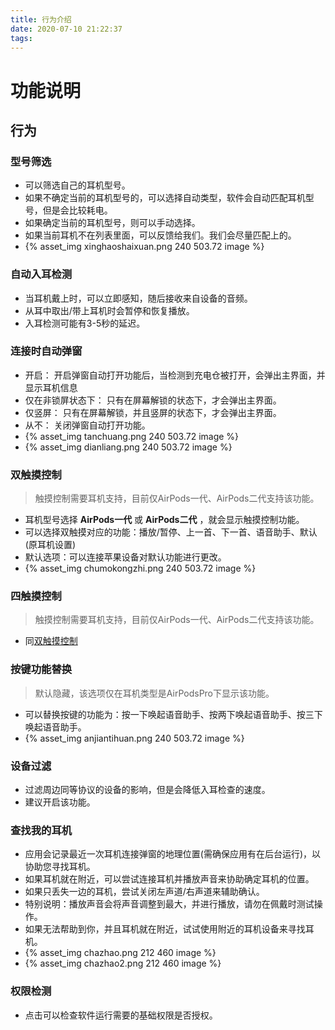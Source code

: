 ```yaml
---
title: 行为介绍
date: 2020-07-10 21:22:37
tags:
---
```

# 功能说明

## 行为
### 型号筛选
* 可以筛选自己的耳机型号。
* 如果不确定当前的耳机型号的，可以选择自动类型，软件会自动匹配耳机型号，但是会比较耗电。
* 如果确定当前的耳机型号，则可以手动选择。
* 如果当前耳机不在列表里面，可以反馈给我们。我们会尽量匹配上的。 
* {% asset_img xinghaoshaixuan.png 240 503.72 image %}

### 自动入耳检测
* 当耳机戴上时，可以立即感知，随后接收来自设备的音频。
* 从耳中取出/带上耳机时会暂停和恢复播放。
* 入耳检测可能有3-5秒的延迟。

### 连接时自动弹窗
* 开启： 开启弹窗自动打开功能后，当检测到充电仓被打开，会弹出主界面，并显示耳机信息
* 仅在非锁屏状态下： 只有在屏幕解锁的状态下，才会弹出主界面。
* 仅竖屏： 只有在屏幕解锁，并且竖屏的状态下，才会弹出主界面。
* 从不： 关闭弹窗自动打开功能。
* {% asset_img tanchuang.png 240 503.72 image %}
* {% asset_img dianliang.png 240 503.72 image %}

### 双触摸控制
> 触摸控制需要耳机支持，目前仅AirPods一代、AirPods二代支持该功能。
* 耳机型号选择 **AirPods一代** 或 **AirPods二代** ，就会显示触摸控制功能。
* 可以选择双触摸对应的功能：播放/暂停、上一首、下一首、语音助手、默认(原耳机设置)
* 默认选项：可以连接苹果设备对默认功能进行更改。
* {% asset_img chumokongzhi.png 240 503.72 image %}

### 四触摸控制
> 触摸控制需要耳机支持，目前仅AirPods一代、AirPods二代支持该功能。
* 同[双触摸控制](#双触摸控制)

### 按键功能替换 
> 默认隐藏，该选项仅在耳机类型是AirPodsPro下显示该功能。
* 可以替换按键的功能为：按一下唤起语音助手、按两下唤起语音助手、按三下唤起语音助手。
* {% asset_img anjiantihuan.png 240 503.72 image %}

### 设备过滤
* 过滤周边同等协议的设备的影响，但是会降低入耳检查的速度。
* 建议开启该功能。

### 查找我的耳机
* 应用会记录最近一次耳机连接弹窗的地理位置(需确保应用有在后台运行)，以协助您寻找耳机。
* 如果耳机就在附近，可以尝试连接耳机并播放声音来协助确定耳机的位置。
* 如果只丢失一边的耳机，尝试关闭左声道/右声道来辅助确认。
* 特别说明：播放声音会将声音调整到最大，并进行播放，请勿在佩戴时测试操作。
* 如果无法帮助到你，并且耳机就在附近，试试使用附近的耳机设备来寻找耳机。
* {% asset_img chazhao.png 212 460 image %}
* {% asset_img chazhao2.png 212 460 image %}

### 权限检测
* 点击可以检查软件运行需要的基础权限是否授权。
